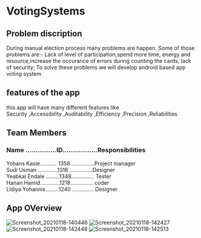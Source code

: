 # VotingSystems

## Problem discription
During manual election process many problems are happen. Some of those problems are:-
Lack of level of participation,spend more time, energy and resource,increase the occurance of errors during counting the cards, 
lack of security; To solve these problems we will develop android based app voting system
## features of the app
this app will have many different features like  
         Security 
        ,Accessibility
        ,Auditability
        ,Efficiency
        ,Precision
        ,Reliabilities
## Team Members
### Name ...............ID.................Responsibilities 
Yohans Kasie........... 1358 ...............Project manager<br>
Sudi Usman .............1318 ...............Designer<br>
Yeabkal Endale .........1348............... Tester<br>
Hanan Hamid.............1218............... coder<br>
Lidiya Yohannis.........1240 .............. Designer<br>
## App OVerview
![Screenshot_20210118-140446](https://user-images.githubusercontent.com/76650033/104908679-dac1cd80-5997-11eb-9810-c8c5a960eb37.png)
![Screenshot_20210118-142427](https://user-images.githubusercontent.com/76650033/104909580-1e690700-5999-11eb-84b4-a53dd521ed22.png)
![Screenshot_20210118-142448](https://user-images.githubusercontent.com/76650033/104909583-1f9a3400-5999-11eb-9640-c2dbe7386e5c.png)
![Screenshot_20210118-142513](https://user-images.githubusercontent.com/76650033/104909584-2032ca80-5999-11eb-8b6d-6539e681fbd1.png)
